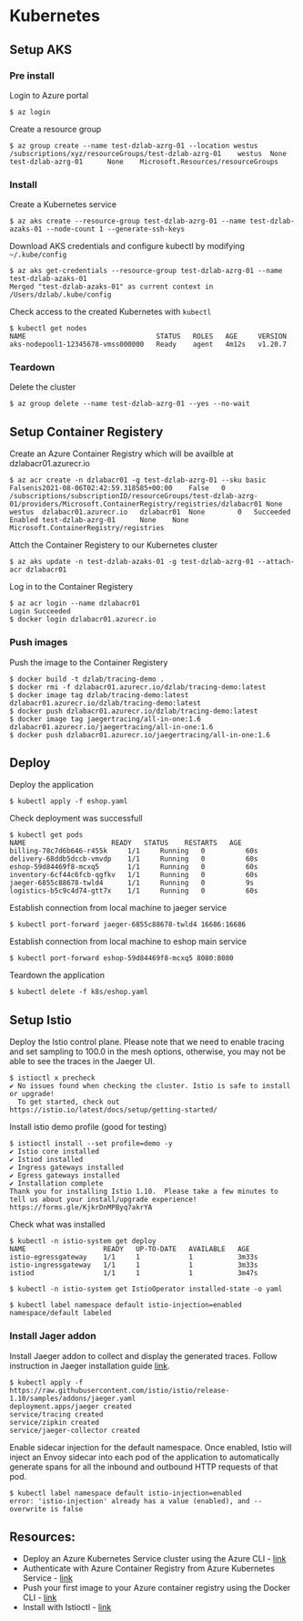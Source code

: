 # Kubernetes

## Setup AKS
### Pre install
Login to Azure portal
```
$ az login
```

Create a resource group
```
$ az group create --name test-dzlab-azrg-01 --location westus
/subscriptions/xyz/resourceGroups/test-dzlab-azrg-01	westus	None	test-dzlab-azrg-01		None	Microsoft.Resources/resourceGroups
```
### Install
Create a Kubernetes service
```
$ az aks create --resource-group test-dzlab-azrg-01 --name test-dzlab-azaks-01 --node-count 1 --generate-ssh-keys
```

Download AKS credentials and configure kubectl by modifying `~/.kube/config`
```
$ az aks get-credentials --resource-group test-dzlab-azrg-01 --name test-dzlab-azaks-01
Merged "test-dzlab-azaks-01" as current context in /Users/dzlab/.kube/config
```
Check access to the created Kubernetes with `kubectl`
```
$ kubectl get nodes
NAME                                STATUS   ROLES   AGE     VERSION
aks-nodepool1-12345678-vmss000000   Ready    agent   4m12s   v1.20.7
```
### Teardown
Delete the cluster
```
$ az group delete --name test-dzlab-azrg-01 --yes --no-wait
```

## Setup Container Registery
Create an Azure Container Registry which will be availble at dzlabacr01.azurecr.io
```
$ az acr create -n dzlabacr01 -g test-dzlab-azrg-01 --sku basic
Falsenis2021-08-06T02:42:59.318585+00:00	False	0		/subscriptions/subscriptionID/resourceGroups/test-dzlab-azrg-01/providers/Microsoft.ContainerRegistry/registries/dzlabacr01	None	westus	dzlabacr01.azurecr.io	dzlabacr01	None		0	Succeeded	Enabled	test-dzlab-azrg-01		None	None			Microsoft.ContainerRegistry/registries
```

Attch the Container Registery to our Kubernetes cluster
```
$ az aks update -n test-dzlab-azaks-01 -g test-dzlab-azrg-01 --attach-acr dzlabacr01
```

Log in to the Container Registery
```
$ az acr login --name dzlabacr01
Login Succeeded
$ docker login dzlabacr01.azurecr.io
```

### Push images
Push the image to the Container Registery
```
$ docker build -t dzlab/tracing-demo .
$ docker rmi -f dzlabacr01.azurecr.io/dzlab/tracing-demo:latest
$ docker image tag dzlab/tracing-demo:latest dzlabacr01.azurecr.io/dzlab/tracing-demo:latest
$ docker push dzlabacr01.azurecr.io/dzlab/tracing-demo:latest
$ docker image tag jaegertracing/all-in-one:1.6 dzlabacr01.azurecr.io/jaegertracing/all-in-one:1.6
$ docker push dzlabacr01.azurecr.io/jaegertracing/all-in-one:1.6
```
## Deploy
Deploy the application
```
$ kubectl apply -f eshop.yaml
```

Check deployment was successfull
```
$ kubectl get pods
NAME                     READY   STATUS    RESTARTS   AGE
billing-78c7d6b646-r455k     1/1     Running   0          60s
delivery-68ddb5dccb-vmvdp    1/1     Running   0          60s
eshop-59d84469f8-mcxq5       1/1     Running   0          60s
inventory-6cf44c6fcb-qgfkv   1/1     Running   0          60s
jaeger-6855c88678-twld4      1/1     Running   0          9s
logistics-b5c9c4d74-gtt7x    1/1     Running   0          60s
```

Establish connection from local machine to jaeger service
```
$ kubectl port-forward jaeger-6855c88678-twld4 16686:16686
```

Establish connection from local machine to eshop main service
```
$ kubectl port-forward eshop-59d84469f8-mcxq5 8080:8080
```

Teardown the application
```
$ kubectl delete -f k8s/eshop.yaml
```

## Setup Istio
Deploy the Istio control plane. Please note that we need to enable tracing and set sampling to 100.0 in the mesh options, otherwise, you may not be able to see the traces in the Jaeger UI.
```
$ istioctl x precheck
✔ No issues found when checking the cluster. Istio is safe to install or upgrade!
  To get started, check out https://istio.io/latest/docs/setup/getting-started/
```

Install istio demo profile (good for testing)
```
$ istioctl install --set profile=demo -y
✔ Istio core installed
✔ Istiod installed
✔ Ingress gateways installed
✔ Egress gateways installed
✔ Installation complete
Thank you for installing Istio 1.10.  Please take a few minutes to tell us about your install/upgrade experience!  https://forms.gle/KjkrDnMPByq7akrYA
```

Check what was installed
```
$ kubectl -n istio-system get deploy
NAME                   READY   UP-TO-DATE   AVAILABLE   AGE
istio-egressgateway    1/1     1            1           3m33s
istio-ingressgateway   1/1     1            1           3m33s
istiod                 1/1     1            1           3m47s

$ kubectl -n istio-system get IstioOperator installed-state -o yaml
```

```
$ kubectl label namespace default istio-injection=enabled
namespace/default labeled
```

### Install Jager addon
Install Jaeger addon to collect and display the generated traces. Follow instruction in Jaeger installation guide [link](https://istio.io/latest/docs/ops/integrations/jaeger/#installation).
```
$ kubectl apply -f https://raw.githubusercontent.com/istio/istio/release-1.10/samples/addons/jaeger.yaml
deployment.apps/jaeger created
service/tracing created
service/zipkin created
service/jaeger-collector created
```

Enable sidecar injection for the default namespace. Once enabled, Istio will inject an Envoy sidecar into each pod of the application to automatically generate spans for all the inbound and outbound HTTP requests of that pod.
```
$ kubectl label namespace default istio-injection=enabled
error: 'istio-injection' already has a value (enabled), and --overwrite is false
```

## Resources:
- Deploy an Azure Kubernetes Service cluster using the Azure CLI - [link](https://docs.microsoft.com/en-us/azure/aks/kubernetes-walkthrough)
- Authenticate with Azure Container Registry from Azure Kubernetes Service - [link](https://docs.microsoft.com/en-us/azure/aks/cluster-container-registry-integration)
- Push your first image to your Azure container registry using the Docker CLI - [link](https://docs.microsoft.com/en-us/azure/container-registry/container-registry-get-started-docker-cli)
- Install with Istioctl - [link](https://istio.io/latest/docs/setup/install/istioctl/)